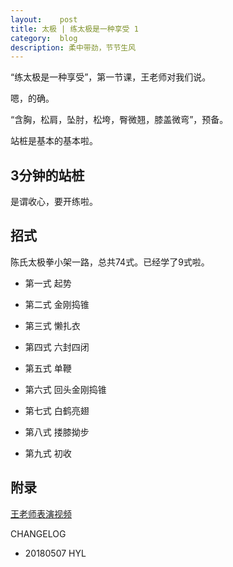 ```yaml
---
layout:    post
title: 太极 | 练太极是一种享受 1
category:  blog
description: 柔中带劲，节节生风
---
```


“练太极是一种享受”，第一节课，王老师对我们说。

嗯，的确。

“含胸，松肩，坠肘，松垮，臀微翘，膝盖微弯”，预备。

站桩是基本的基本啦。

## 3分钟的站桩

是谓收心，要开练啦。

## 招式

陈氏太极拳小架一路，总共74式。已经学了9式啦。

- 第一式 起势

- 第二式 金刚捣锥

- 第三式 懒扎衣

- 第四式 六封四闭

- 第五式 单鞭

- 第六式 回头金刚捣锥

- 第七式 白鹤亮翅

- 第八式 搂膝拗步

- 第九式 初收



## 附录

[王老师表演视频](http://new-play.tudou.com/v/606964471.html?)


CHANGELOG

- 20180507 HYL

